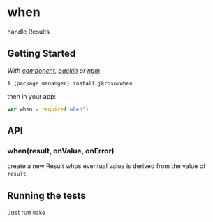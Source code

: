
# when

  handle Results

## Getting Started

_With [component](//github.com/component/component), [packin](//github.com/jkroso/packin) or [npm](//github.com/isaacs/npm)_  

	$ {package mananger} install jkroso/when

then in your app:

```js
var when = require('when')
```

## API

### when(result, onValue, onError)

  create a new Result whos eventual value is derived from the value of `result`.

## Running the tests

Just run `make`
